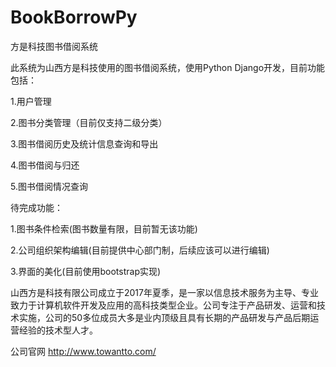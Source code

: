 # BookBorrowPy
方是科技图书借阅系统


此系统为山西方是科技使用的图书借阅系统，使用Python Django开发，目前功能包括：

1.用户管理

2.图书分类管理（目前仅支持二级分类）

3.图书借阅历史及统计信息查询和导出

4.图书借阅与归还

5.图书借阅情况查询


待完成功能：

1.图书条件检索(图书数量有限，目前暂无该功能)

2.公司组织架构编辑(目前提供中心部门制，后续应该可以进行编辑)

3.界面的美化(目前使用bootstrap实现)


山西方是科技有限公司成立于2017年夏季，是一家以信息技术服务为主导、专业致力于计算机软件开发及应用的高科技类型企业。公司专注于产品研发、运营和技术实施，公司的50多位成员大多是业内顶级且具有长期的产品研发与产品后期运营经验的技术型人才。


公司官网
http://www.towantto.com/


